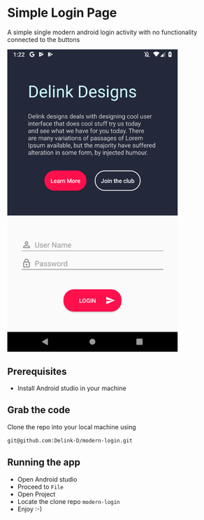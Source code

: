 # Simple Login Page

A simple single modern android login activity with no functionality connected to the buttons

<img src="https://raw.githubusercontent.com/Delink-D/modern-login/master/screen-shot/login-2.png" width="390px" alt="Simple Login page">

## Prerequisites

* Install Android studio in your machine

## Grab the code

Clone the repo into your local machine using

```bash
git@github.com:Delink-D/modern-login.git
```

## Running the app

* Open Android studio
* Proceed to `File`
* Open Project
* Locate the clone repo `modern-login`
* Enjoy :-)
